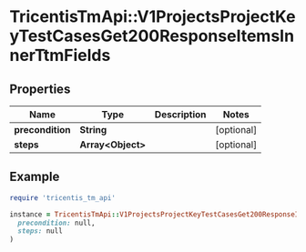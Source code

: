 # TricentisTmApi::V1ProjectsProjectKeyTestCasesGet200ResponseItemsInnerTtmFields

## Properties

| Name | Type | Description | Notes |
| ---- | ---- | ----------- | ----- |
| **precondition** | **String** |  | [optional] |
| **steps** | **Array&lt;Object&gt;** |  | [optional] |

## Example

```ruby
require 'tricentis_tm_api'

instance = TricentisTmApi::V1ProjectsProjectKeyTestCasesGet200ResponseItemsInnerTtmFields.new(
  precondition: null,
  steps: null
)
```

